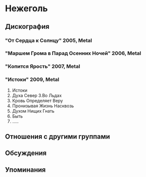 # Нежеголь



## Дискография

### "От Сердца к Солнцу" 2005, Metal



### "Маршем Грома в Парад Осенних Ночей" 2006, Metal



### "Копится Ярость" 2007, Metal



### "Истоки" 2009, Metal

1. Истоки
2. Духа Север
3.Во Льдах
4. Кровь
Определяет
Веру
5. Пронизывая
Жизнь
Насквозь
6. Духом Нищих
Гнать
7. Быть
8. .....


## Отношения с другими группами


## Обсуждения


## Упоминания

